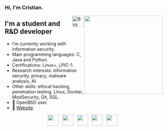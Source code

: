 ### Hi, I'm Cristian.

<img align="right" src="https://octodex.github.com/images/grim-repo.jpg" height="250">

<a href="https://ko-fi.com/Z8Z524EK2" target="_blank"><img height="36" style="border:0px;height:36px;" src="https://cdn.ko-fi.com/cdn/kofi5.png?v=2" border="0" alt="Buy Me a Coffee at ko-fi.com" align="right"/></a>

## I'm a student and R&D developer

* I'm currently working with information security.
* Main programming languages: C, Java and Python.
* Certifications: Linux+, LPIC-1.
* Research interests: information security, privacy, malware analysis, AI.
* Other skills: ethical hacking, penetration testing, Linux, Docker, ModSecurity, Git, SQL.
* 🐡 OpenBSD user.
* 🔗 [Website](https://crhenr.xyz).

<p align="center">
    <a href="mailto:cristianmsbr@gmail.com"><img height="35" src="https://crhenr.xyz/imgs/logos/gmail_logo.svg"></a>&nbsp;&nbsp;
    <a href="https://linkedin.com/in/crhenr"><img height="35" src="https://crhenr.xyz/imgs/logos/linkedin_logo.svg"></a>&nbsp;&nbsp;
    <a href="https://medium.com/@crhenr"><img height="35" src="https://crhenr.xyz/imgs/logos/medium_logo.svg"></a>&nbsp;&nbsp;
    <a href="https://twitter.com/crhenr"><img height="35" src="https://crhenr.xyz/imgs/logos/twitter_logo.svg"></a>&nbsp;&nbsp;
    <a href="https://instagram.com/crhenr"><img height="35" src="https://crhenr.xyz/imgs/logos/instagram_logo.svg"></a>&nbsp;&nbsp;
</p>
